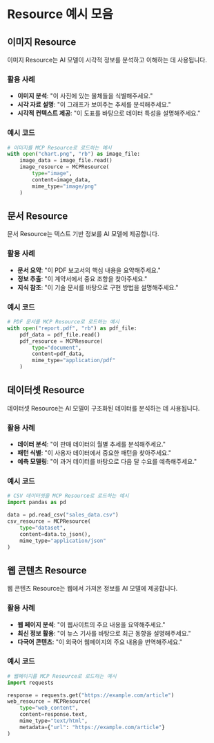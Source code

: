 # Resource 예시 모음

## 이미지 Resource

이미지 Resource는 AI 모델이 시각적 정보를 분석하고 이해하는 데 사용됩니다.

### 활용 사례
- **이미지 분석**: "이 사진에 있는 물체들을 식별해주세요."
- **시각 자료 설명**: "이 그래프가 보여주는 추세를 분석해주세요."
- **시각적 컨텍스트 제공**: "이 도표를 바탕으로 데이터 특성을 설명해주세요."

### 예시 코드
```python
# 이미지를 MCP Resource로 로드하는 예시
with open("chart.png", "rb") as image_file:
    image_data = image_file.read()
    image_resource = MCPResource(
        type="image",
        content=image_data,
        mime_type="image/png"
    )
```

## 문서 Resource

문서 Resource는 텍스트 기반 정보를 AI 모델에 제공합니다.

### 활용 사례
- **문서 요약**: "이 PDF 보고서의 핵심 내용을 요약해주세요."
- **정보 추출**: "이 계약서에서 중요 조항을 찾아주세요."
- **지식 참조**: "이 기술 문서를 바탕으로 구현 방법을 설명해주세요."

### 예시 코드
```python
# PDF 문서를 MCP Resource로 로드하는 예시
with open("report.pdf", "rb") as pdf_file:
    pdf_data = pdf_file.read()
    pdf_resource = MCPResource(
        type="document",
        content=pdf_data,
        mime_type="application/pdf"
    )
```

## 데이터셋 Resource

데이터셋 Resource는 AI 모델이 구조화된 데이터를 분석하는 데 사용됩니다.

### 활용 사례
- **데이터 분석**: "이 판매 데이터의 월별 추세를 분석해주세요."
- **패턴 식별**: "이 사용자 데이터에서 중요한 패턴을 찾아주세요."
- **예측 모델링**: "이 과거 데이터를 바탕으로 다음 달 수요를 예측해주세요."

### 예시 코드
```python
# CSV 데이터셋을 MCP Resource로 로드하는 예시
import pandas as pd

data = pd.read_csv("sales_data.csv")
csv_resource = MCPResource(
    type="dataset",
    content=data.to_json(),
    mime_type="application/json"
)
```

## 웹 콘텐츠 Resource

웹 콘텐츠 Resource는 웹에서 가져온 정보를 AI 모델에 제공합니다.

### 활용 사례
- **웹 페이지 분석**: "이 웹사이트의 주요 내용을 요약해주세요."
- **최신 정보 활용**: "이 뉴스 기사를 바탕으로 최근 동향을 설명해주세요."
- **다국어 콘텐츠**: "이 외국어 웹페이지의 주요 내용을 번역해주세요."

### 예시 코드
```python
# 웹페이지를 MCP Resource로 로드하는 예시
import requests

response = requests.get("https://example.com/article")
web_resource = MCPResource(
    type="web_content",
    content=response.text,
    mime_type="text/html",
    metadata={"url": "https://example.com/article"}
)
```
